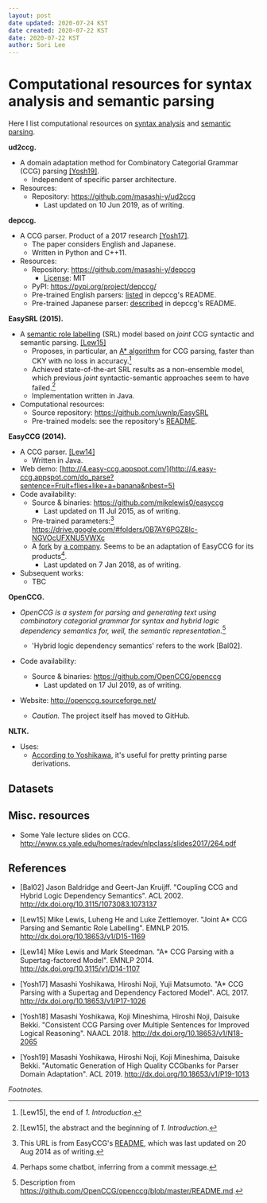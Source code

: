 ```yaml
---
layout: post
date updated: 2020-07-24 KST
date created: 2020-07-22 KST
date: 2020-07-22 KST
author: Sori Lee
---
```


# Computational resources for syntax analysis and semantic parsing

Here I list computational resources on [syntax analysis](https://en.wikipedia.org/wiki/Parsing) and [semantic parsing](https://en.wikipedia.org/wiki/Semantic_parsing).

<!-- ## Software or works with code-->

<!--
**Consistent CCG Parsing over Multiple Sentences for Improved Logical Reasoning.**

- [[Yosh18]](https://www.aclweb.org/anthology/N18-2065.pdf)
-->

**ud2ccg.**

- A domain adaptation method for Combinatory Categorial Grammar (CCG)
parsing [[Yosh19]](https://www.aclweb.org/anthology/P19-1013.pdf).
  - Independent of specific parser architecture.
- Resources:
  - Repository: <https://github.com/masashi-y/ud2ccg>
    - Last updated on 10 Jun 2019, as of writing.

**depccg.**

- A CCG parser. Product of a 2017 research [[Yosh17]](https://www.aclweb.org/anthology/P17-1026.pdf).
  - The paper considers English and Japanese.
  - Written in Python and C++11.
- Resources:
  - Repository: <https://github.com/masashi-y/depccg>
    - [License](https://github.com/masashi-y/depccg/blob/master/LICENSE): MIT
  - PyPI: <https://pypi.org/project/depccg/>
  - Pre-trained English parsers: [listed](https://github.com/masashi-y/depccg/blob/master/README.md#using-a-pretrained-english-parser) in depccg's README.
  - Pre-trained Japanese parser: [described](https://github.com/masashi-y/depccg/blob/master/README.md#using-a-pretrained-japanese-parser) in depccg's README.

**EasySRL (2015).**

- A [semantic role labelling](https://en.wikipedia.org/wiki/Semantic_role_labeling) (SRL) model based on *joint* CCG syntactic and semantic parsing. [[Lew15]](https://www.aclweb.org/anthology/D15-1169.pdf)
  - Proposes, in particular, an [A* algorithm](https://en.wikipedia.org/wiki/A*_search_algorithm) for CCG parsing, faster than CKY with no loss in accuracy.[^4]
  - Achieved state-of-the-art SRL results as a non-ensemble model, which previous *joint* syntactic-semantic approaches seem to have failed.[^5]
  - Implementation written in Java.
- Computational resources:
  - Source repository: <https://github.com/uwnlp/EasySRL>
  - Pre-trained models: see the repository's [README](https://github.com/uwnlp/EasySRL/blob/master/README.md).

[^4]: [Lew15], the end of *1. Introduction*.

[^5]: [Lew15], the abstract and the beginning of *1. Introduction*.

**EasyCCG (2014).**

- A CCG parser. [[Lew14]](https://www.aclweb.org/anthology/D14-1107.pdf)
  - Written in Java.
- Web demo: [http://4.easy-ccg.appspot.com/](http://4.easy-ccg.appspot.com/do_parse?sentence=Fruit+flies+like+a+banana&nbest=5)
- Code availability:
  - Source & binaries: <https://github.com/mikelewis0/easyccg>
    - Last updated on 11 Jul 2015, as of writing.
  - Pre-trained parameters:[^1] <https://drive.google.com/#folders/0B7AY6PGZ8lc-NGVOcUFXNU5VWXc>
  - A [fork](https://github.com/stormysmoke/easyccg) by [a company](https://quantumsense.ai/). Seems to be an adaptation of EasyCCG for its products[^2].
    - Last updated on 7 Jan 2018, as of writing.
- Subsequent works:
    - TBC

[^1]: This URL is from EasyCCG's [README](https://github.com/mikelewis0/easyccg/blob/master/README.md), which was last updated on 20 Aug 2014 as of writing.

[^2]: Perhaps some chatbot, inferring from a commit message.

**OpenCCG.**

- *OpenCCG is a system for parsing and generating text using combinatory categorial grammar for syntax and hybrid logic dependency semantics for, well, the semantic representation.*[^3]
  - 'Hybrid logic dependency semantics' refers to the work [Bal02].

- Code availability:
  - Source & binaries: https://github.com/OpenCCG/openccg
    - Last updated on 17 Jul 2019, as of writing.

- Website: <http://openccg.sourceforge.net/>
  - *Caution.* The project itself has moved to GitHub.

[^3]: Description from <https://github.com/OpenCCG/openccg/blob/master/README.md>.

**NLTK.**

- Uses:
  - [According to Yoshikawa](https://github.com/masashi-y/depccg#acknowledgement), it's useful for pretty printing parse derivations.

## Datasets

<!--Groningen Meaning Bank-->

<!-- https://esslli2016.unibz.it/wp-content/uploads/2015/10/MeaningBanking.pdf -->

## Misc. resources

- Some Yale lecture slides on CCG. <http://www.cs.yale.edu/homes/radev/nlpclass/slides2017/264.pdf>

## References

- [Bal02] Jason Baldridge and Geert-Jan Kruijff. "Coupling CCG and Hybrid Logic Dependency Semantics". ACL 2002. <http://dx.doi.org/10.3115/1073083.1073137>

- [Lew15] Mike Lewis, Luheng He and Luke Zettlemoyer. "Joint A* CCG Parsing and Semantic Role Labelling". EMNLP 2015. <http://dx.doi.org/10.18653/v1/D15-1169>

- [Lew14] Mike Lewis and Mark Steedman. "A* CCG Parsing with a Supertag-factored Model". EMNLP 2014. <http://dx.doi.org/10.3115/v1/D14-1107>

- [Yosh17] Masashi Yoshikawa, Hiroshi Noji, Yuji Matsumoto. "A* CCG Parsing with a Supertag and Dependency Factored Model". ACL 2017. <http://dx.doi.org/10.18653/v1/P17-1026>

- [Yosh18] Masashi Yoshikawa, Koji Mineshima, Hiroshi Noji, Daisuke Bekki. "Consistent CCG Parsing over Multiple Sentences for Improved Logical Reasoning". NAACL 2018. <http://dx.doi.org/10.18653/v1/N18-2065>

- [Yosh19] Masashi Yoshikawa, Hiroshi Noji, Koji Mineshima, Daisuke Bekki. "Automatic Generation of High Quality CCGbanks for Parser Domain Adaptation". ACL 2019. http://dx.doi.org/10.18653/v1/P19-1013

*Footnotes.*
